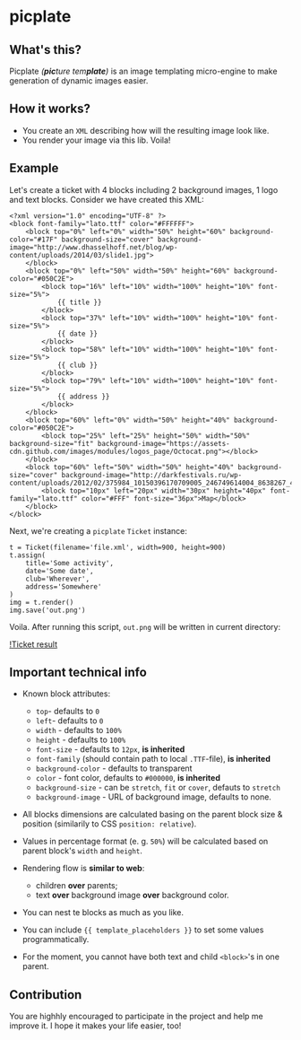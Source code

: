 # picplate

## What's this?
Picplate *(**pic**ture tem**plate**)* is an image templating micro-engine to make generation of dynamic images easier.

## How it works?
 - You create an `XML` describing how will the resulting image look like.
 - You render your image via this lib. Voila!

## Example

Let's create a ticket with 4 blocks including 2 background images, 1 logo and text blocks.
Consider we have created this XML:

```
<?xml version="1.0" encoding="UTF-8" ?>
<block font-family="lato.ttf" color="#FFFFFF">
    <block top="0%" left="0%" width="50%" height="60%" background-color="#17F" background-size="cover" background-image="http://www.dhasselhoff.net/blog/wp-content/uploads/2014/03/slide1.jpg">
    </block>
    <block top="0%" left="50%" width="50%" height="60%" background-color="#050C2E">
        <block top="16%" left="10%" width="100%" height="10%" font-size="5%">
            {{ title }}
        </block>
        <block top="37%" left="10%" width="100%" height="10%" font-size="5%">
            {{ date }}
        </block>
        <block top="58%" left="10%" width="100%" height="10%" font-size="5%">
            {{ club }}
        </block>
        <block top="79%" left="10%" width="100%" height="10%" font-size="5%">
            {{ address }}
        </block>
    </block>
    <block top="60%" left="0%" width="50%" height="40%" background-color="#050C2E">
        <block top="25%" left="25%" height="50%" width="50%" background-size="fit" background-image="https://assets-cdn.github.com/images/modules/logos_page/Octocat.png"></block>
    </block>
    <block top="60%" left="50%" width="50%" height="40%" background-size="cover" background-image="http://darkfestivals.ru/wp-content/uploads/2012/02/375984_10150396170709005_246749614004_8638267_472527038_n.jpg">
        <block top="10px" left="20px" width="30px" height="40px" font-family="lato.ttf" color="#FFF" font-size="36px">Map</block>
    </block>
</block>
```

Next, we're creating a `picplate` `Ticket` instance:

```
t = Ticket(filename='file.xml', width=900, height=900)
t.assign(
    title='Some activity',
    date='Some date',
    club='Wherever',
    address='Somewhere'
)
img = t.render()
img.save('out.png')

```

Voila. After running this script, `out.png` will be written in current directory:

[!Ticket result](http://static.dun.ai/public/img/picplate1.jpg "Ticket result")

## Important technical info

 - Known block attributes:
     - `top`- defaults to `0`
     - `left`- defaults to `0`
     - `width` - defaults to `100%`
     - `height` - defaults to `100%`
     - `font-size` - defaults to `12px`, **is inherited**
     - `font-family` (should contain path to local `.TTF`-file), **is inherited**
     - `background-color` - defaults to transparent
     - `color` - font color, defaults to `#000000`, **is inherited**
     - `background-size` - can be `stretch`, `fit` or `cover`, defauts to `stretch`
     - `background-image` - URL of background image, defaults to none.

 - All blocks dimensions are calculated basing on the parent block size & position (similarily to CSS `position: relative`).
 - Values in percentage format (e. g. `50%`) will be calculated based on parent block's `width` and `height`.
 - Rendering flow is **similar to web**:
     - children **over** parents;
     - text **over** background image **over** background color.
 - You can nest te blocks as much as you like.
 - You can include `{{ template_placeholders }}` to set some values programmatically.
 - For the moment, you cannot have both text and child `<block>`'s in one parent.

## Contribution
You are highhly encouraged to participate in the project and help me improve it. I hope it makes your life easier, too!
